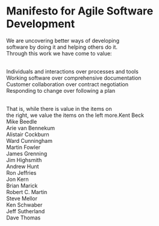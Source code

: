 # Manifesto for Agile Software Development

We are uncovering better ways of developing <br>
software by doing it and helping others do it.<br>
Through this work we have come to value:<br><br>

Individuals and interactions over processes and tools<br>
Working software over comprehensive documentation<br>
Customer collaboration over contract negotiation<br>
Responding to change over following a plan<br><br>

That is, while there is value in the items on<br>
the right, we value the items on the left more.Kent Beck<br>
Mike Beedle<br>
Arie van Bennekum<br>
Alistair Cockburn<br>
Ward Cunningham<br>
Martin Fowler<br>
	James Grenning<br>
Jim Highsmith<br>
Andrew Hunt<br>
Ron Jeffries<br>
Jon Kern<br>
Brian Marick<br>
	Robert C. Martin<br>
Steve Mellor<br>
Ken Schwaber<br>
Jeff Sutherland<br>
Dave Thomas<br>
